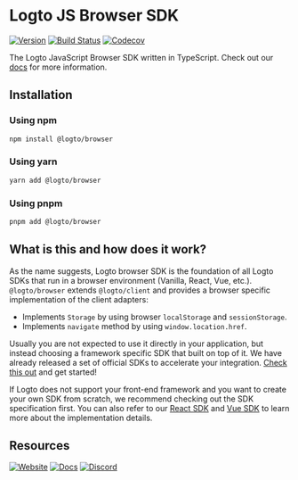 # Logto JS Browser SDK
[![Version](https://img.shields.io/npm/v/@logto/browser)](https://www.npmjs.com/package/@logto/browser)
[![Build Status](https://github.com/logto-io/js/actions/workflows/main.yml/badge.svg)](https://github.com/logto-io/js/actions/workflows/main.yml)
[![Codecov](https://img.shields.io/codecov/c/github/logto-io/js)](https://app.codecov.io/gh/logto-io/js?branch=master)

The Logto JavaScript Browser SDK written in TypeScript. Check out our [docs](https://docs.logto.io/JavaScript/browser/) for more information.

## Installation

### Using npm

```bash
npm install @logto/browser
```

### Using yarn

```bash
yarn add @logto/browser
```

### Using pnpm

```bash
pnpm add @logto/browser
```

## What is this and how does it work?

As the name suggests, Logto browser SDK is the foundation of all Logto SDKs that run in a browser environment (Vanilla, React, Vue, etc.). `@logto/browser` extends `@logto/client` and provides a browser specific implementation of the client adapters:

* Implements `Storage` by using browser `localStorage` and `sessionStorage`.
* Implements `navigate` method by using `window.location.href`.

Usually you are not expected to use it directly in your application, but instead choosing a framework specific SDK that built on top of it. We have already released a set of official SDKs to accelerate your integration. [Check this out](https://docs.logto.io/docs/recipes/integrate-logto/) and get started!

If Logto does not support your front-end framework and you want to create your own SDK from scratch, we recommend checking out the SDK specification first. You can also refer to our [React SDK](https://github.com/logto-io/js/tree/master/packages/react) and [Vue SDK](https://github.com/logto-io/js/tree/master/packages/react) to learn more about the implementation details.

## Resources

[![Website](https://img.shields.io/badge/website-logto.io-8262F8.svg)](https://logto.io/)
[![Docs](https://img.shields.io/badge/docs-logto.io-green.svg)](https://docs.logto.io/sdk/JavaScript/browser/)
[![Discord](https://img.shields.io/discord/965845662535147551?logo=discord&logoColor=ffffff&color=7389D8&cacheSeconds=600)](https://discord.gg/UEPaF3j5e6)
